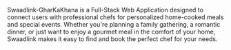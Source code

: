 Swaadlink-GharKaKhana is a Full-Stack Web Application designed to connect users with professional chefs for personalized home-cooked meals and special events. Whether you're planning a family gathering, a romantic dinner, or just want to enjoy a gourmet meal in the comfort of your home, Swaadlink makes it easy to find and book the perfect chef for your needs.
